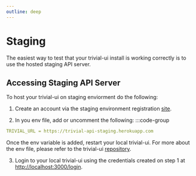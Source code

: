 ```yaml
---
outline: deep
---
```


# Staging

The easiest way to test that your trivial-ui install is working correctly is to use the hosted staging API server.

## Accessing Staging API Server

To host your trivial-ui on staging enviorment do the following:

1. Create an account via the staging environment registration [site](https://www.staging.trivialapps.io/register).

2. In you env file, add or uncomment the following: 
:::code-group
```YAML [.env]
TRIVIAL_URL = https://trivial-api-staging.herokuapp.com
```
Once the env variable is added, restart your local trivial-ui. For more about the env file, please refer to the trivial-ui [repository](https://github.com/solid-adventure/trivial-ui).

3. Login to your local trivial-ui using the credentials created on step 1 at [http://localhost:3000/login](http://localhost:3000/login).

